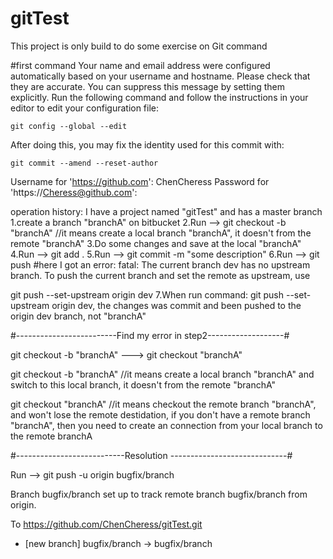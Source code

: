 # gitTest
This project is only build to do some exercise on Git command

#first command
Your name and email address were configured automatically based
on your username and hostname. Please check that they are accurate.
You can suppress this message by setting them explicitly. Run the
following command and follow the instructions in your editor to edit
your configuration file:

    git config --global --edit

After doing this, you may fix the identity used for this commit with:

    git commit --amend --reset-author

Username for 'https://github.com': ChenCheress
Password for 'https://Cheress@github.com':

operation history:
I have a project named "gitTest" and has a master branch
1.create a branch "branchA" on bitbucket
2.Run --> git checkout -b "branchA" //it means create a local branch "branchA", it doesn't from the remote "branchA"
3.Do some changes and save at the local "branchA"
4.Run --> git add .
5.Run --> git commit -m "some description"
6.Run --> git push
  #here I got an error:
  fatal: The current branch dev has no upstream branch.
  To push the current branch and set the remote as upstream, use

  git push --set-upstream origin dev
7.When run command: git push --set-upstream origin dev, the changes was commit and been pushed to the origin dev branch, not "branchA"

#-------------------------Find my error in step2-------------------#

git checkout -b "branchA"  ---> git checkout "branchA"

git checkout -b "branchA"
//it means create a local branch "branchA" and switch to this local branch, it doesn't from the remote "branchA"

git checkout "branchA"
//it means checkout the remote branch "branchA", and won't lose the remote destidation, if you don't have a remote branch "branchA", then you need to create an connection from your local branch to the remote branchA

#---------------------------Resolution -----------------------------#


Run --> git push -u origin bugfix/branch

Branch bugfix/branch set up to track remote branch bugfix/branch from origin.

To https://github.com/ChenCheress/gitTest.git
 * [new branch]      bugfix/branch -> bugfix/branch
